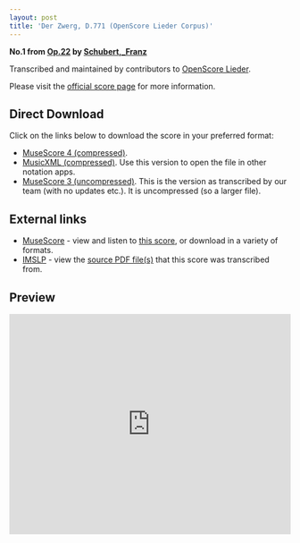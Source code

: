 ```yaml
---
layout: post
title: 'Der Zwerg, D.771 (OpenScore Lieder Corpus)'
---
```


__No.1 from [Op.22](https://fourscoreandmore.org/openscore/lieder/Schubert,_Franz/Op.22/) by [Schubert,_Franz](https://fourscoreandmore.org/openscore/lieder/Schubert,_Franz)__

Transcribed and maintained by contributors to [OpenScore Lieder].

Please visit the [official score page] for more information.

[official score page]: https://musescore.com/openscore-lieder-corpus/scores/6838113
[OpenScore Lieder]: https://musescore.com/openscore-lieder-corpus

## Direct Download

Click on the links below to download the score in your preferred format:
- [MuseScore 4 (compressed)](https://fourscoreandmore.org/openscore/lieder/Schubert,_Franz/Op.22/1_Der_Zwerg,_D.771.mscz).
- [MusicXML (compressed)](https://fourscoreandmore.org/openscore/lieder/Schubert,_Franz/Op.22/1_Der_Zwerg,_D.771.mxl). Use this version to open the file in other notation apps.
- [MuseScore 3 (uncompressed)](https://raw.githubusercontent.com/OpenScore/Lieder/refs/heads/main/scores/Schubert,_Franz/Op.22/1_Der_Zwerg,_D.771/lc6838113.mscx). This is the version as transcribed by our team (with no updates etc.). It is uncompressed (so a larger file).

## External links

- [MuseScore] - view and listen to [this score][MuseScore], or download in a variety of formats.
- [IMSLP] - view the [source PDF file(s)][IMSLP] that this score was transcribed from.

[MuseScore]: https://musescore.com/score/6838113
[IMSLP]: https://imslp.org/wiki/Special:ReverseLookup/16369

## Preview

<iframe width="100%" height="394" src="https://musescore.com/openscore-lieder-corpus/scores/6838113/embed" frameborder="0" allowfullscreen allow="autoplay; fullscreen"></iframe>
